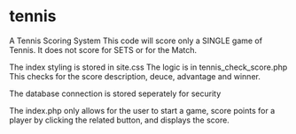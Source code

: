 # tennis
A Tennis Scoring System
This code will score only a SINGLE game of Tennis.
It does not score for SETS or for the Match.

The index styling is stored in site.css
The logic is in tennis_check_score.php
This checks for the score description, deuce, advantage and winner.

The database connection is stored seperately for security

The index.php only allows for the user to start a game, score points for a player by clicking the related button, and displays the score.
